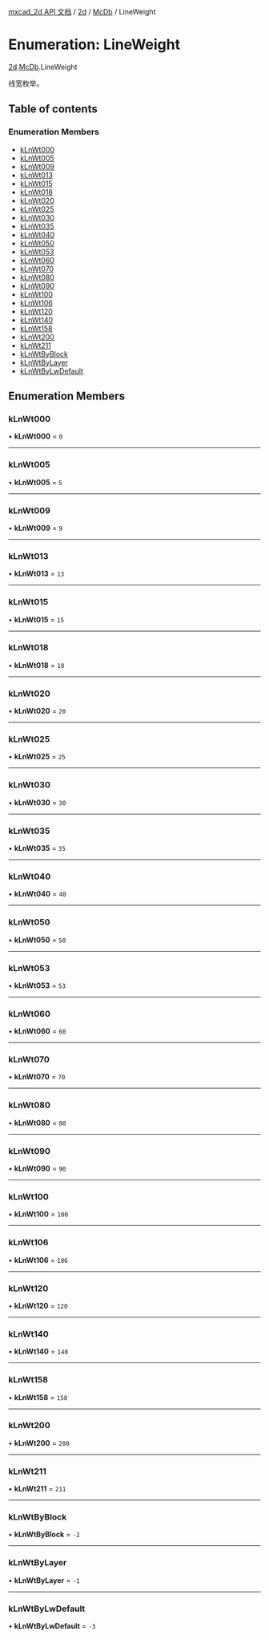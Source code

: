 [mxcad_2d API 文档](../README.md) / [2d](../modules/2d.md) / [McDb](../modules/2d.McDb.md) / LineWeight

# Enumeration: LineWeight

[2d](../modules/2d.md).[McDb](../modules/2d.McDb.md).LineWeight

线宽枚举。

## Table of contents

### Enumeration Members

- [kLnWt000](2d.McDb.LineWeight.md#klnwt000)
- [kLnWt005](2d.McDb.LineWeight.md#klnwt005)
- [kLnWt009](2d.McDb.LineWeight.md#klnwt009)
- [kLnWt013](2d.McDb.LineWeight.md#klnwt013)
- [kLnWt015](2d.McDb.LineWeight.md#klnwt015)
- [kLnWt018](2d.McDb.LineWeight.md#klnwt018)
- [kLnWt020](2d.McDb.LineWeight.md#klnwt020)
- [kLnWt025](2d.McDb.LineWeight.md#klnwt025)
- [kLnWt030](2d.McDb.LineWeight.md#klnwt030)
- [kLnWt035](2d.McDb.LineWeight.md#klnwt035)
- [kLnWt040](2d.McDb.LineWeight.md#klnwt040)
- [kLnWt050](2d.McDb.LineWeight.md#klnwt050)
- [kLnWt053](2d.McDb.LineWeight.md#klnwt053)
- [kLnWt060](2d.McDb.LineWeight.md#klnwt060)
- [kLnWt070](2d.McDb.LineWeight.md#klnwt070)
- [kLnWt080](2d.McDb.LineWeight.md#klnwt080)
- [kLnWt090](2d.McDb.LineWeight.md#klnwt090)
- [kLnWt100](2d.McDb.LineWeight.md#klnwt100)
- [kLnWt106](2d.McDb.LineWeight.md#klnwt106)
- [kLnWt120](2d.McDb.LineWeight.md#klnwt120)
- [kLnWt140](2d.McDb.LineWeight.md#klnwt140)
- [kLnWt158](2d.McDb.LineWeight.md#klnwt158)
- [kLnWt200](2d.McDb.LineWeight.md#klnwt200)
- [kLnWt211](2d.McDb.LineWeight.md#klnwt211)
- [kLnWtByBlock](2d.McDb.LineWeight.md#klnwtbyblock)
- [kLnWtByLayer](2d.McDb.LineWeight.md#klnwtbylayer)
- [kLnWtByLwDefault](2d.McDb.LineWeight.md#klnwtbylwdefault)

## Enumeration Members

### kLnWt000

• **kLnWt000** = ``0``

___

### kLnWt005

• **kLnWt005** = ``5``

___

### kLnWt009

• **kLnWt009** = ``9``

___

### kLnWt013

• **kLnWt013** = ``13``

___

### kLnWt015

• **kLnWt015** = ``15``

___

### kLnWt018

• **kLnWt018** = ``18``

___

### kLnWt020

• **kLnWt020** = ``20``

___

### kLnWt025

• **kLnWt025** = ``25``

___

### kLnWt030

• **kLnWt030** = ``30``

___

### kLnWt035

• **kLnWt035** = ``35``

___

### kLnWt040

• **kLnWt040** = ``40``

___

### kLnWt050

• **kLnWt050** = ``50``

___

### kLnWt053

• **kLnWt053** = ``53``

___

### kLnWt060

• **kLnWt060** = ``60``

___

### kLnWt070

• **kLnWt070** = ``70``

___

### kLnWt080

• **kLnWt080** = ``80``

___

### kLnWt090

• **kLnWt090** = ``90``

___

### kLnWt100

• **kLnWt100** = ``100``

___

### kLnWt106

• **kLnWt106** = ``106``

___

### kLnWt120

• **kLnWt120** = ``120``

___

### kLnWt140

• **kLnWt140** = ``140``

___

### kLnWt158

• **kLnWt158** = ``158``

___

### kLnWt200

• **kLnWt200** = ``200``

___

### kLnWt211

• **kLnWt211** = ``211``

___

### kLnWtByBlock

• **kLnWtByBlock** = ``-2``

___

### kLnWtByLayer

• **kLnWtByLayer** = ``-1``

___

### kLnWtByLwDefault

• **kLnWtByLwDefault** = ``-3``
